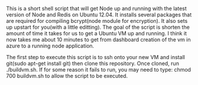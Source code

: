 This is a short shell script that will get Node up and running with the latest version of Node and Redis on Ubuntu 12.04.  It installs several packages that are required for compiling bcrypt(node module for encryption).  It also sets up upstart for you(with a little editting).  The goal of the script is shorten the amount of time it takes for us to get a Ubuntu VM up and running.  I think it now takes me about 10 minutes to get from dashboard creation of the vm in azure to a running node application. 

The first step to execute this script is to ssh onto your new VM and install git(sudo apt-get install git) then clone this repository. Once cloned, run ./buildvm.sh.  If for some reason it fails to run, you may need to type: chmod 700 buildvm.sh  to allow the script to be executed.